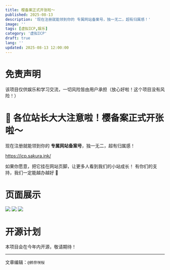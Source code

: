 ```yaml
---
title: 樱备案正式开张啦～
published: 2025-08-13
description: '现在注册就能领到你的 专属网站备案号，独一无二，超有归属感！'
image: ''
tags: [虚拟ICP,娱乐]
category: '虚拟ICP'
draft: true
lang: ''
updated: 2025-08-13 12:00:00
---
```

# 免责声明
该项目仅供娱乐和学习交流，一切风险皆由用户承担（放心好啦！这个项目没有风险！）

# 🎉 各位站长大大注意啦！**樱备案**正式开张啦～
现在注册就能领到你的 **专属网站备案号**，独一无二，超有归属感！

https://icp.sakura.ink/

如果你愿意，把它挂在网站页脚，让更多人看到我们的小站成长！
有你们的支持，我们一定能越办越好 💖

# 页面展示

<img src="https://img.sakura.ink/file/AgACAgUAAyEGAASIHQfFAANCaJwcdrwp6cWh7WyePLCcOZjiF1cAAh3JMRvmJOFUvCvY7Quf_SQBAAMCAAN3AAM2BA.png">

<img src="https://img.sakura.ink/file/AgACAgUAAyEGAASIHQfFAANBaJwcde5sAAE2QVyYbKphOM0u6WWoAAIcyTEb5iThVE5pvguLwEPlAQADAgADdwADNgQ.png">

<img src="https://img.sakura.ink/file/AgACAgUAAyEGAASIHQfFAANDaJwcdkg0poxfx0VKTEZ8K5XWEa8AAh7JMRvmJOFUjkBQaFHTFrQBAAMCAAN3AAM2BA.png">

# 开源计划
本项目会在今年内开源，敬请期待！


<!-- <details> 
<summary><font size="4" color="orange">Show Code</font></summary> 
<pre><code class="language-cpp">这里填充代码</code>
</pre> </details> -->
---

文章编辑：`@鈴奈咲桜`
